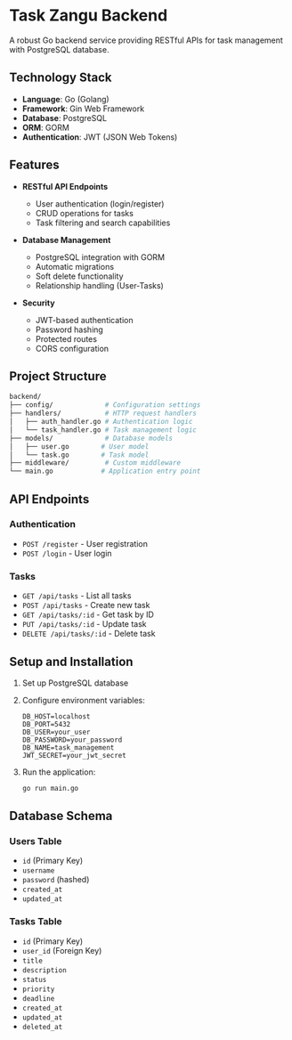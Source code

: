 # Task Zangu Backend

A robust Go backend service providing RESTful APIs for task management with PostgreSQL database.

## Technology Stack

- **Language**: Go (Golang)
- **Framework**: Gin Web Framework
- **Database**: PostgreSQL
- **ORM**: GORM
- **Authentication**: JWT (JSON Web Tokens)

## Features

- **RESTful API Endpoints**
  - User authentication (login/register)
  - CRUD operations for tasks
  - Task filtering and search capabilities

- **Database Management**
  - PostgreSQL integration with GORM
  - Automatic migrations
  - Soft delete functionality
  - Relationship handling (User-Tasks)

- **Security**
  - JWT-based authentication
  - Password hashing
  - Protected routes
  - CORS configuration

## Project Structure

```bash
backend/
├── config/             # Configuration settings
├── handlers/           # HTTP request handlers
│   ├── auth_handler.go # Authentication logic
│   └── task_handler.go # Task management logic
├── models/             # Database models
│   ├── user.go        # User model
│   └── task.go        # Task model
├── middleware/         # Custom middleware
└── main.go            # Application entry point
```

## API Endpoints

### Authentication

- `POST /register` - User registration
- `POST /login` - User login

### Tasks

- `GET /api/tasks` - List all tasks
- `POST /api/tasks` - Create new task
- `GET /api/tasks/:id` - Get task by ID
- `PUT /api/tasks/:id` - Update task
- `DELETE /api/tasks/:id` - Delete task

## Setup and Installation

1. Set up PostgreSQL database

2. Configure environment variables:

   ```env
   DB_HOST=localhost
   DB_PORT=5432
   DB_USER=your_user
   DB_PASSWORD=your_password
   DB_NAME=task_management
   JWT_SECRET=your_jwt_secret
   ```

3. Run the application:

   ```bash
   go run main.go
   ```

## Database Schema

### Users Table

- `id` (Primary Key)
- `username`
- `password` (hashed)
- `created_at`
- `updated_at`

### Tasks Table

- `id` (Primary Key)
- `user_id` (Foreign Key)
- `title`
- `description`
- `status`
- `priority`
- `deadline`
- `created_at`
- `updated_at`
- `deleted_at`
